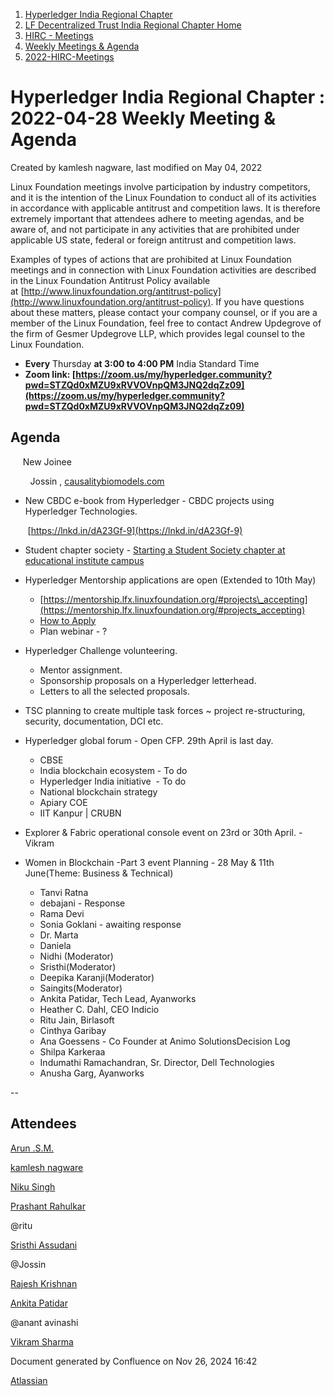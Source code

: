 1. [Hyperledger India Regional Chapter](index.html)
2. [LF Decentralized Trust India Regional Chapter Home](LF-Decentralized-Trust-India-Regional-Chapter-Home_19169282.html)
3. [HIRC - Meetings](HIRC---Meetings_19169350.html)
4. [Weekly Meetings &amp; Agenda](19169352.html)
5. [2022-HIRC-Meetings](2022-HIRC-Meetings_19170168.html)

# Hyperledger India Regional Chapter : 2022-04-28 Weekly Meeting &amp; Agenda

Created by kamlesh nagware, last modified on May 04, 2022

Linux Foundation meetings involve participation by industry competitors, and it is the intention of the Linux Foundation to conduct all of its activities in accordance with applicable antitrust and competition laws. It is therefore extremely important that attendees adhere to meeting agendas, and be aware of, and not participate in any activities that are prohibited under applicable US state, federal or foreign antitrust and competition laws.

Examples of types of actions that are prohibited at Linux Foundation meetings and in connection with Linux Foundation activities are described in the Linux Foundation Antitrust Policy available at [http://www.linuxfoundation.org/antitrust-policy](http://www.linuxfoundation.org/antitrust-policy). If you have questions about these matters, please contact your company counsel, or if you are a member of the Linux Foundation, feel free to contact Andrew Updegrove of the firm of Gesmer Updegrove LLP, which provides legal counsel to the Linux Foundation.

- **Every** Thursday **at 3:00 to 4:00 PM** India Standard Time
- **Zoom link: [https://zoom.us/my/hyperledger.community?pwd=STZQd0xMZU9xRVVOVnpQM3JNQ2dqZz09](https://zoom.us/my/hyperledger.community?pwd=STZQd0xMZU9xRVVOVnpQM3JNQ2dqZz09)**

## Agenda

     New Joinee

        Jossin , [causalitybiomodels.com](http://causalitybiomodels.com) 

- New CBDC e-book from Hyperledger - CBDC projects using Hyperledger Technologies.

       [https://lnkd.in/dA23Gf-9](https://lnkd.in/dA23Gf-9)

- Student chapter society - [Starting a Student Society chapter at educational institute campus](Starting-a-Student-Society-chapter-at-educational-institute-campus_19170233.html)
- Hyperledger Mentorship applications are open (Extended to 10th May)
  
  - [https://mentorship.lfx.linuxfoundation.org/#projects\_accepting](https://mentorship.lfx.linuxfoundation.org/#projects_accepting)
  - [How to Apply](https://lf-hyperledger.atlassian.net/wiki/display/INTERN/How+to+Apply)
  - Plan webinar - ?
- Hyperledger Challenge volunteering.
  
  - Mentor assignment.
  - Sponsorship proposals on a Hyperledger letterhead.
  - Letters to all the selected proposals.
- TSC planning to create multiple task forces ~ project re-structuring, security, documentation, DCI etc.
- Hyperledger global forum - Open CFP. 29th April is last day.
  
  - CBSE
  - India blockchain ecosystem - To do
  - Hyperledger India initiative  - To do
  - National blockchain strategy
  - Apiary COE
  - IIT Kanpur | CRUBN
- Explorer &amp; Fabric operational console event on 23rd or 30th April. - Vikram
- Women in Blockchain -Part 3 event Planning - 28 May &amp; 11th June(Theme: Business &amp; Technical)
  
  - Tanvi Ratna
  - debajani - Response
  - Rama Devi
  - Sonia Goklani - awaiting response
  - Dr. Marta
  - Daniela
  - Nidhi (Moderator)
  - Sristhi(Moderator)
  - Deepika Karanji(Moderator)
  - Saingits(Moderator)
  - Ankita Patidar, Tech Lead, Ayanworks
  - Heather C. Dahl, CEO Indicio
  - Ritu Jain, Birlasoft
  - Cinthya Garibay
  - Ana Goessens - Co Founder at Animo SolutionsDecision Log
  - Shilpa Karkeraa
  - Indumathi Ramachandran, Sr. Director, Dell Technologies
  - Anusha Garg, Ayanworks

--

## Attendees

[Arun .S.M.](https://lf-hyperledger.atlassian.net/wiki/people/621a0e5097d313006ba7386a?ref=confluence)

[kamlesh nagware](https://lf-hyperledger.atlassian.net/wiki/people/557058:8e1fc425-f938-4b39-ad13-9cd8b0ddde52?ref=confluence)

[Niku Singh](https://lf-hyperledger.atlassian.net/wiki/people/712020:7b3cdc47-29cc-4fd6-895b-12cfb91c6509?ref=confluence)

[Prashant Rahulkar](https://lf-hyperledger.atlassian.net/wiki/people/6331afed14c6b4b2210d22f1?ref=confluence)

@ritu 

[Sristhi Assudani](https://lf-hyperledger.atlassian.net/wiki/people/712020:8bdfae7b-d234-449a-a95c-027324e5a3c0?ref=confluence)

@Jossin 

[Rajesh Krishnan](https://lf-hyperledger.atlassian.net/wiki/people/712020:edfbbf83-28be-4c2e-8863-7b0570fb781e?ref=confluence)

[Ankita Patidar](https://lf-hyperledger.atlassian.net/wiki/people/712020:8652ca6f-3957-4016-8bf3-c2ef23424d98?ref=confluence)

@anant avinashi

[Vikram Sharma](https://lf-hyperledger.atlassian.net/wiki/people/712020:af0c3f29-e190-4dc2-9098-9266b1dc0dab?ref=confluence)

Document generated by Confluence on Nov 26, 2024 16:42

[Atlassian](http://www.atlassian.com/)
